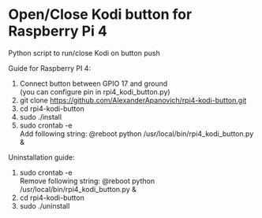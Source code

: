 # Open/Close Kodi button for Raspberry Pi 4

Python script to run/close Kodi on button push

Guide for Raspberry PI 4:
1. Connect button between GPIO 17 and ground  
(you can configure pin in rpi4_kodi_button.py)  
2. git clone https://github.com/AlexanderApanovich/rpi4-kodi-button.git
3. cd rpi4-kodi-button
4. sudo ./install
5. sudo crontab -e  
Add following string: @reboot python /usr/local/bin/rpi4_kodi_button.py &

Uninstallation guide:
1. sudo crontab -e  
Remove following string: @reboot python /usr/local/bin/rpi4_kodi_button.py &
2. cd rpi4-kodi-button
3. sudo ./uninstall
